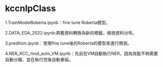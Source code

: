 # kccnlpClass

1.TrainModelRoberta.ipynb：fine tune Roberta模型。  
  
  
2.DATA_EDA_2022.ipynb:將舊資料轉換為新的標籤，檢視資料分布。  
  
  
3.predition.ipynb：使用fine tune後的Roberta的模型來進行預測。  
  
4.NER_KCC_mod_auto_VM.ipynb：先前在VM自動執行NER，因為效能不夠需要自動分檔，並在執行完後自動重組。
